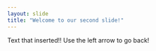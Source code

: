 ```yaml
---
layout: slide
title: "Welcome to our second slide!"
---
```

Text that inserted!!
Use the left arrow to go back!